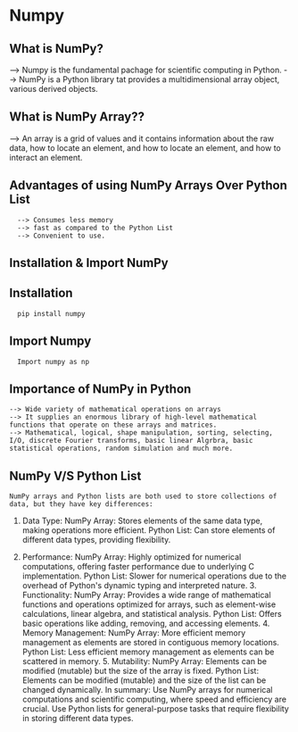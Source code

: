# Numpy

What is NumPy?
----------------
--> Numpy is the fundamental pachage for scientific computing in Python.
--> NumPy is a Python library tat provides a multidimensional array object, various derived objects.


What is NumPy Array??
---------------------
--> An array is a grid of values and it contains information about the raw data, how to locate an element, and how to locate an element, and how to interact an element.


Advantages of using NumPy Arrays Over Python List
-------------------------------------------------
      --> Consumes less memory
      --> fast as compared to the Python List
      --> Convenient to use.

Installation & Import NumPy
------------------------------
  Installation
  ------------
      pip install numpy

  Import Numpy
  ---------------
      Import numpy as np

Importance of NumPy in Python
-----------------------------
    --> Wide variety of mathematical operations on arrays
    --> It supplies an enormous library of high-level mathematical functions that operate on these arrays and matrices.
    --> Mathematical, logical, shape manipulation, sorting, selecting, I/O, discrete Fourier transforms, basic linear Algrbra, basic statistical operations, random simulation and much more.
    

NumPy V/S Python List
-----------------------
    NumPy arrays and Python lists are both used to store collections of data, but they have key differences:
  1. Data Type:
    NumPy Array: Stores elements of the same data type, making operations more efficient.
    Python List: Can store elements of different data types, providing flexibility.

  2. Performance:
    NumPy Array:
    Highly optimized for numerical computations, offering faster performance due to underlying C implementation.
    Python List:
    Slower for numerical operations due to the overhead of Python's dynamic typing and interpreted nature.
    3. Functionality:
    NumPy Array: Provides a wide range of mathematical functions and operations optimized for arrays, such as element-wise calculations, linear algebra, and statistical analysis.
    Python List: Offers basic operations like adding, removing, and accessing elements.
    4. Memory Management:
    NumPy Array: More efficient memory management as elements are stored in contiguous memory locations.
    Python List: Less efficient memory management as elements can be scattered in memory.
    5. Mutability:
    NumPy Array: Elements can be modified (mutable) but the size of the array is fixed.
    Python List: Elements can be modified (mutable) and the size of the list can be changed dynamically.
    In summary:
    Use NumPy arrays for numerical computations and scientific computing, where speed and efficiency are crucial.
    Use Python lists for general-purpose tasks that require flexibility in storing different data types.
  
